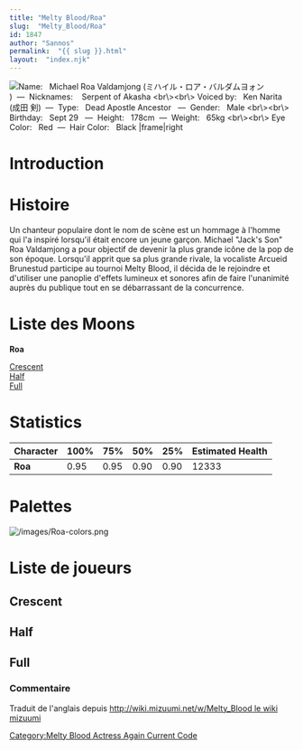 ```yaml
---
title: "Melty Blood/Roa"
slug:  "Melty_Blood/Roa"
id: 1847
author: "Sannos"
permalink:  "{{ slug }}.html"
layout:  "index.njk"
---
```


![ **Name:**   Michael Roa Valdamjong (ミハイル・ロア・バルダムヨォン
)  —  **Nicknames:**    Serpent of Akasha \<br\\\>\<br\\\> **Voiced
by:**   Ken Narita (成田 剣)  —  **Type:**   Dead Apostle Ancestor
  —  **Gender:**   Male \<br\\\>\<br\\\> **Birthday:**   Sept 29
  —  **Height:**   178cm  —  **Weight:**   65kg \<br\\\>\<br\\\> **Eye
Color:**   Red  —  **Hair Color:**   Black
\|frame\|right](/images/Roa1.png " Name:   Michael Roa Valdamjong (ミハイル・ロア・バルダムヨォン )  —  Nicknames:    Serpent of Akasha <br\><br\> Voiced by:   Ken Narita (成田 剣)  —  Type:   Dead Apostle Ancestor   —  Gender:   Male <br\><br\> Birthday:   Sept 29   —  Height:   178cm  —  Weight:   65kg <br\><br\> Eye Color:   Red  —  Hair Color:   Black |frame|right")

# Introduction

# Histoire

Un chanteur populaire dont le nom de scène est un hommage à l'homme qui
l'a inspiré lorsqu'il était encore un jeune garçon. Michael "Jack's Son"
Roa Valdamjong a pour objectif de devenir la plus grande icône de la pop
de son époque. Lorsqu'il apprit que sa plus grande rivale, la vocaliste
Arcueid Brunestud participe au tournoi Melty Blood, il décida de le
rejoindre et d'utiliser une panoplie d'effets lumineux et sonores afin
de faire l'unanimité auprès du publique tout en se débarrassant de la
concurrence.

# Liste des Moons

**Roa**

[Crescent](Melty_Blood/Roa/Crescent_Moon "wikilink")  
[Half](Melty_Blood/Roa/Half_Moon "wikilink")  
[Full](Melty_Blood/Roa/Full_Moon "wikilink")  

# Statistics

| Character | 100% | 75%  | 50%  | 25%  | Estimated Health |
|-----------|------|------|------|------|------------------|
| **Roa**   | 0.95 | 0.95 | 0.90 | 0.90 | 12333            |

# Palettes

![](/images/Roa-colors.png "/images/Roa-colors.png")

# Liste de joueurs

## Crescent

## Half

## Full

### Commentaire

Traduit de l'anglais depuis [http://wiki.mizuumi.net/w/Melty_Blood le
wiki
mizuumi](http://wiki.mizuumi.net/w/Melty_Blood_le_wiki_mizuumi "wikilink")

[Category:Melty Blood Actress Again Current
Code](Category:Melty_Blood_Actress_Again_Current_Code "wikilink")
